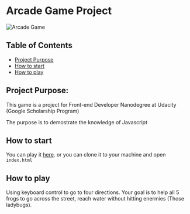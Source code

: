 # Arcade Game Project
![Arcade Game](https://i.imgur.com/731gKub.jpg)
## Table of Contents
* [Project Purpose](#project-purpose)
* [How to start](#how-to-start)
* [How to play](#how-to-play)
## Project Purpose:

This game is a project for Front-end Developer Nanodegree at Udacity (Google Scholarship Program)

The purpose is to demostrate the knowledge of Javascript


## How to start 

You can play it [here](https://yunkii.github.io/udacity-front-end/P04/index.html).
or you can clone it to your machine and open `index.html`

## How to play

Using keyboard control to go to four directions. 
Your goal is to help all 5 frogs to go across the street, 
reach water without hitting enermies (Those ladybugs).